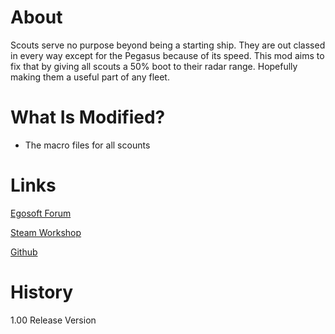 # About

Scouts serve no purpose beyond being a starting ship. They are out classed in every way except for the Pegasus because of its speed. This mod aims to fix that by giving all scouts a 50% boot to their radar range. Hopefully making them a useful part of any fleet.

# What Is Modified?

* The macro files for all scounts

# Links

[Egosoft Forum]()

[Steam Workshop](https://steamcommunity.com/sharedfiles/filedetails/?id=1902196111)

[Github](https://github.com/rovermicrover/x4-improvedscouts)

# History

1.00 Release Version